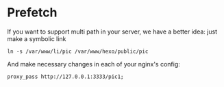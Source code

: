 # Prefetch

If you want to support multi path in your server, we have a better idea: just make a symbolic link

```
ln -s /var/www/li/pic /var/www/hexo/public/pic
```

And make necessary changes in each of your nginx's config:
```
proxy_pass http://127.0.0.1:3333/pic1;

```